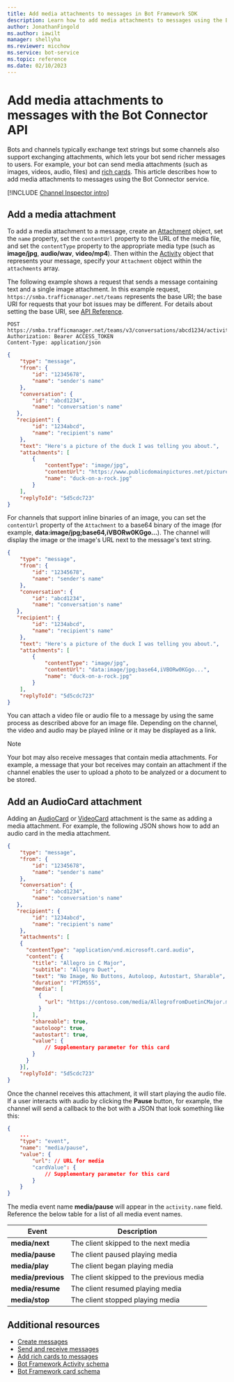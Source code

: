 ```yaml
---
title: Add media attachments to messages in Bot Framework SDK
description: Learn how to add media attachments to messages using the Bot Connector service. 
author: JonathanFingold
ms.author: iawilt
manager: shellyha
ms.reviewer: micchow
ms.service: bot-service
ms.topic: reference
ms.date: 02/10/2023
---
```


# Add media attachments to messages with the Bot Connector API

Bots and channels typically exchange text strings but some channels also support exchanging attachments, which lets your bot send richer messages to users. For example, your bot can send media attachments (such as images, videos, audio, files) and [rich cards](bot-framework-rest-connector-add-rich-cards.md). This article describes how to add media attachments to messages using the Bot Connector service.

[!INCLUDE [Channel Inspector intro](~/includes/snippet-channel-inspector.md)]

## Add a media attachment  

To add a media attachment to a message, create an [Attachment][] object, set the `name` property, set the `contentUrl` property to the URL of the media file, and set the `contentType` property to the appropriate media type (such as **image/jpg**, **audio/wav**, **video/mp4**). Then within the [Activity][] object that represents your message, specify your `Attachment` object within the `attachments` array.

The following example shows a request that sends a message containing text and a single image attachment. In this example request, `https://smba.trafficmanager.net/teams` represents the base URI; the base URI for requests that your bot issues may be different. For details about setting the base URI, see [API Reference](bot-framework-rest-connector-api-reference.md#base-uri).

```http
POST https://smba.trafficmanager.net/teams/v3/conversations/abcd1234/activities/5d5cdc723
Authorization: Bearer ACCESS_TOKEN
Content-Type: application/json
```

```json
{
    "type": "message",
    "from": {
        "id": "12345678",
        "name": "sender's name"
    },
    "conversation": {
        "id": "abcd1234",
        "name": "conversation's name"
   },
   "recipient": {
        "id": "1234abcd",
        "name": "recipient's name"
    },
    "text": "Here's a picture of the duck I was telling you about.",
    "attachments": [
        {
            "contentType": "image/jpg",
            "contentUrl": "https://www.publicdomainpictures.net/pictures/30000/t2/duck-on-a-rock.jpg",
            "name": "duck-on-a-rock.jpg"
        }
    ],
    "replyToId": "5d5cdc723"
}
```

For channels that support inline binaries of an image, you can set the `contentUrl` property of the `Attachment` to a base64 binary of the image (for example, **data:image/jpg;base64,iVBORw0KGgo...**). The channel will display the image or the image's URL next to the message's text string.

```json
{
    "type": "message",
    "from": {
        "id": "12345678",
        "name": "sender's name"
    },
    "conversation": {
        "id": "abcd1234",
        "name": "conversation's name"
   },
   "recipient": {
        "id": "1234abcd",
        "name": "recipient's name"
    },
    "text": "Here's a picture of the duck I was telling you about.",
    "attachments": [
        {
            "contentType": "image/jpg",
            "contentUrl": "data:image/jpg;base64,iVBORw0KGgo...",
            "name": "duck-on-a-rock.jpg"
        }
    ],
    "replyToId": "5d5cdc723"
}
```

You can attach a video file or audio file to a message by using the same process as described above for an image file. Depending on the channel, the video and audio may be played inline or it may be displayed as a link.

> [!NOTE]
> Your bot may also receive messages that contain media attachments.
> For example, a message that your bot receives may contain an attachment
> if the channel enables the user to upload a photo to be analyzed or a document to be stored.

## Add an AudioCard attachment

Adding an [AudioCard][] or [VideoCard][] attachment is the same as adding a media attachment. For example, the following JSON shows how to add an audio card in the media attachment.

```json
{
    "type": "message",
    "from": {
        "id": "12345678",
        "name": "sender's name"
    },
    "conversation": {
        "id": "abcd1234",
        "name": "conversation's name"
   },
   "recipient": {
        "id": "1234abcd",
        "name": "recipient's name"
    },
    "attachments": [
    {
      "contentType": "application/vnd.microsoft.card.audio",
      "content": {
        "title": "Allegro in C Major",
        "subtitle": "Allegro Duet",
        "text": "No Image, No Buttons, Autoloop, Autostart, Sharable",
        "duration": "PT2M55S",
        "media": [
          {
            "url": "https://contoso.com/media/AllegrofromDuetinCMajor.mp3"
          }
        ],
        "shareable": true,
        "autoloop": true,
        "autostart": true,
        "value": {
            // Supplementary parameter for this card
        }
      }
    }],
    "replyToId": "5d5cdc723"
}
```

Once the channel receives this attachment, it will start playing the audio file. If a user interacts with audio by clicking the **Pause** button, for example, the channel will send a callback to the bot with a JSON that look something like this:

```json
{
    ...
    "type": "event",
    "name": "media/pause",
    "value": {
        "url": // URL for media
        "cardValue": {
            // Supplementary parameter for this card
        }
    }
}
```

The media event name **media/pause** will appear in the `activity.name` field. Reference the below table for a list of all media event names.

| Event | Description |
| ---- | ---- |
| **media/next** | The client skipped to the next media |
| **media/pause** | The client paused playing media |
| **media/play** | The client began playing media |
| **media/previous** | The client skipped to the previous media |
| **media/resume** | The client resumed playing media |
| **media/stop** | The client stopped playing media |

## Additional resources

- [Create messages](bot-framework-rest-connector-create-messages.md)
- [Send and receive messages](bot-framework-rest-connector-send-and-receive-messages.md)
- [Add rich cards to messages](bot-framework-rest-connector-add-rich-cards.md)
- [Bot Framework Activity schema](https://github.com/Microsoft/botframework-sdk/blob/main/specs/botframework-activity/botframework-activity.md)
- [Bot Framework card schema](https://github.com/Microsoft/botframework-sdk/blob/main/specs/botframework-activity/botframework-cards.md)

[Activity]: bot-framework-rest-connector-api-reference.md#activity-object
[Attachment]: bot-framework-rest-connector-api-reference.md#attachment-object
[AudioCard]: bot-framework-rest-connector-api-reference.md#audiocard-object
[VideoCard]: bot-framework-rest-connector-api-reference.md#videocard-object
